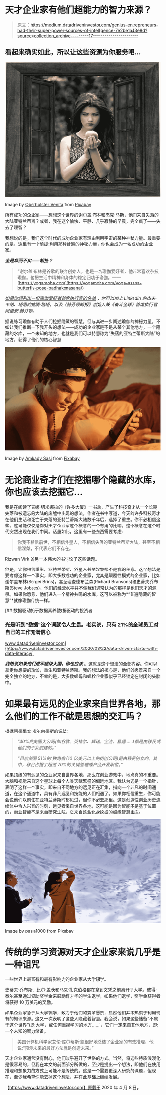 # 天才企业家有他们超能力的智力来源？

> 原文：<https://medium.datadriveninvestor.com/genius-entrepreneurs-had-their-super-power-sources-of-intelligence-7e2be1a43e8d?source=collection_archive---------17----------------------->

## 看起来确实如此，所以让这些资源为你服务吧…

![](img/727695a0dd5bc77a7bdac035842aef47.png)

Image by [Oberholster Venita](https://pixabay.com/users/ArtsyBee-462611/?utm_source=link-attribution&utm_medium=referral&utm_campaign=image&utm_content=1666662) from [Pixabay](https://pixabay.com/?utm_source=link-attribution&utm_medium=referral&utm_campaign=image&utm_content=1666662)

所有成功的企业家——想想这个世界的谢尔盖·布林和杰克·马斯，他们来自失落的大陆亚特兰蒂斯？或者，我在这个愉快、平静、几乎寂静的早晨，完全疯了——失去了理智？

我想说的是，我们这个时代的成功企业家有理由利用宇宙的某种神秘力量。最重要的是，这里有一个前提:利用那种普遍的神秘力量，你也会成为一名成功的企业家。

***全是华而不实——胡扯？***

> “谢尔盖·布林是谷歌的联合创始人，也是一名瑜伽爱好者，他非常喜欢杂技瑜伽。他把生活中精神和身体的稳定归功于瑜伽。——[https://yogamoha.com](https://yogamoha.com/yoga-asana-butterfly-pose-badhakonasana/)

[*如果你想列出一份瑜伽爱好者首席执行官的名单*](https://yogamoha.com/successful-people-who-do-yoga-every-day/) *，你可以加上 LinkedIn 的杰夫·韦纳、塔塔的拉腾·塔塔，以及《赫芬顿邮报》创始人兼《奋斗全球》首席执行官阿里安·赫芬顿。*

据说练习瑜伽有助于人们挖掘隐藏的智慧，但与其进一步阐述瑜伽的神秘力量，不如让我们推断一下我开头的想法——成功的企业家是不是从某个其他地方，一个隐藏的水库，一个未知的地方，也就是我们可以特意称为“失落的亚特兰蒂斯大陆”的地方，获得了他们的核心智慧

![](img/5864c125e363b90c23909e50bcbda2c8.png)

Image by [Ambady Sasi](https://pixabay.com/users/ambadysasi-7055506/?utm_source=link-attribution&utm_medium=referral&utm_campaign=image&utm_content=3327510) from [Pixabay](https://pixabay.com/?utm_source=link-attribution&utm_medium=referral&utm_campaign=image&utm_content=3327510)

# 无论商业奇才们在挖掘哪个隐藏的水库，你也应该去挖掘它…

我是在阅读了吉娜·切米娜拉的《许多大厦》一书后，产生了科技奇才从一个长期失落和被遗忘的大陆的废墟中出现的想法，作者在书中写道，今天的许多科技奇才在他们生活和死亡于失落的亚特兰蒂斯大陆数千年后，选择了重生。你不必相信这些。这可能仅仅是你对天才企业家这个概念的一个有用的比喻，这个概念在这个时代突然出现在我们中间。话虽如此，这里有一些东西需要考虑:

> 你我不相信前世，不相信外星人，不相信失落的亚特兰蒂斯大陆，甚至不相信涅槃，不代表它们不存在。

Rizwan Virk 的另一本伟大的书讨论了这些话题。

但是，让你相信重生、亚特兰蒂斯、外星人甚至涅槃都不是我的主意。这个想法是要考虑这样一个事实，即大多数成功的企业家，尤其是颠覆性模式的企业家，比如谢尔盖布林(Sergei Brins)，甚至理查德布兰森(Richard Bransons)和史蒂夫乔布斯(Steve Jobses)，他们的经营水平并不像我们通常认为的那样是他们天才的源泉。如果你愿意，他们进入一个精神共鸣的水库，这可以被称为*“普遍隐藏的智慧”*就像瑜伽传统一样。

[](https://www.datadriveninvestor.com/2020/03/22/data-driven-starts-with-data-literacy/) [## 数据驱动始于数据素养|数据驱动的投资者

### 光是听到“数据”这个词就令人生畏。老实说，只有 21%的全球员工对自己的工作充满信心

www.datadriveninvestor.com](https://www.datadriveninvestor.com/2020/03/22/data-driven-starts-with-data-literacy/) 

***我想说如果他们进军超级大国，你也应该*** 。这就是这个想法的全部内容。你可以拿走你想要的瑜伽，重生和亚特兰蒂斯。我的想法的核心是，他们的愿景来自一个完全独立的地方，不幸的是，大多数螺母和螺栓企业家似乎已经锁定在封闭的头脑中。

# 如果最有远见的企业家来自世界各地，那么他们的工作不就是思想的交汇吗？

根据阿德里安·埃尔南德斯的说法:

> *“40%的美国大公司(如谷歌、英特尔、辉瑞、宝洁、易趣……)都是由移民或他们的子女创建的。”*
> 
> *“目前美国 51%的‘独角兽’(10 亿美元以上的初创公司)是由移民创立的。其中，移民占据了超过 70%的关键管理或产品开发职位。”*

如果顶级的有远见的企业家来自世界各地，那么在创业游戏中，地点真的不重要。大脑和视觉来自这个星球上每个人类天赋繁盛的偏远地区。我认为这是一个指针，表明了这样一个事实，即来自不同地方的远见正在汇集，指向一个非凡的时间通道，在这个通道中，具有非凡远见和技能的人们相遇了。如果你相信重生，你可能会说他们以前住在亚特兰蒂斯时都见过，但你不必去那里。这是创造性创业历史连续体中令人兴奋的时刻，远见者来自世界各地，这可能是因为智能不是基于位置的，商业智能不是来自研究生院。它来自这些化身挖掘的超级智慧宝库。

![](img/54d2d263e5c84aae6f8073454ba7fb44.png)

Image by [pasja1000](https://pixabay.com/users/pasja1000-6355831/?utm_source=link-attribution&utm_medium=referral&utm_campaign=image&utm_content=3314440) from [Pixabay](https://pixabay.com/?utm_source=link-attribution&utm_medium=referral&utm_campaign=image&utm_content=3314440)

# 传统的学习资源对天才企业家来说几乎是一种诅咒

一些世界上最富有和最有影响力的企业家从大学辍学。

史蒂夫·乔布斯、比尔·盖茨和马克·扎克伯格都在拿到文凭之前离开了大学。彼得·泰尔甚至通过资助奖学金来鼓励有才华的学生退学，如果他们退学，奖学金获得者将获得 10 万美元的奖励。

如果企业家急于从大学辍学，致力于他们的变革愿景，显然他们并不热衷于利用现有的知识来源。这又一次表明了这些人隐藏着智慧。我会说，如果这些储备“不属于这个世界”(即:大学，或任何重视学习的地方……)，它们一定来自其他地方，即:一个未知的智力储备。

> 美国计算机科学家艾伦·库尔蒂斯·凯很好地总结了企业家的有效推理，他说:“预测未来的最好方法就是创造未来。”

天才企业家通常没有耐心，他们似乎避开了世俗的方式。当然，将这些特质浪漫化是很容易的，但我在本文的前面部分所做的，至少是提出一个想法，即他们在使用推理和想象力的方式上可能不是传统的。这是一个需要更深入研究的课题，但现在，至少我希望你能去掉这个想法，并在此基础上继续发展。

【https://www.datadriveninvestor.com】原载于 2020 年 4 月 8 日[](https://www.datadriveninvestor.com/2020/04/08/genius-entrepreneurs-had-their-super-power-sources-of-intelligence/)**。**